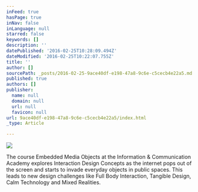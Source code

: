 ```yaml
---
inFeed: true
hasPage: true
inNav: false
inLanguage: null
starred: false
keywords: []
description: ''
datePublished: '2016-02-25T10:28:09.494Z'
dateModified: '2016-02-25T10:22:07.755Z'
title: ''
author: []
sourcePath: _posts/2016-02-25-9ace40df-e198-47a8-9c6e-c5cecb4e22a5.md
published: true
authors: []
publisher:
  name: null
  domain: null
  url: null
  favicon: null
url: 9ace40df-e198-47a8-9c6e-c5cecb4e22a5/index.html
_type: Article

---
```

![](https://the-grid-user-content.s3-us-west-2.amazonaws.com/59777f68-b699-4379-b5c4-4b811e56e597.jpg)

The course Embedded Media Objects at the Information & Communication Academy  explores Interaction Design Concepts as the internet pops out of the screen and starts to invade everyday objects in public spaces. This leads to new design challenges like Full Body Interaction, Tangible Design, Calm Technology and Mixed Realities.